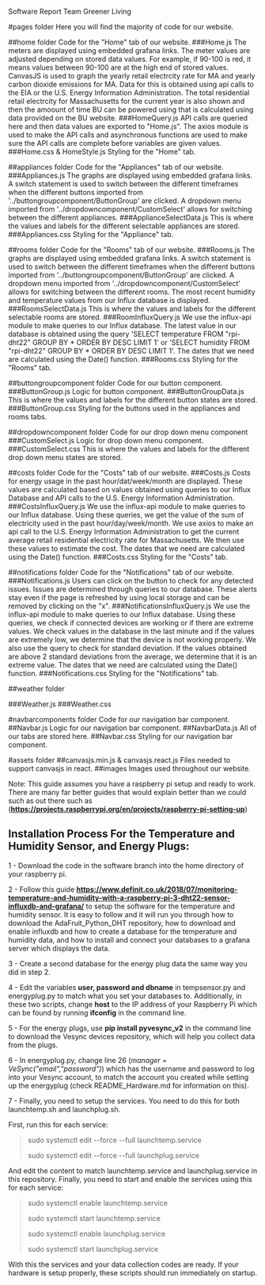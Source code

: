 Software Report
Team Greener Living

#pages folder
Here you will find the majority of code for our website.

##home folder
Code for the "Home" tab of our website.
###Home.js
The meters are displayed using embedded grafana links. The meter values are adjusted depending on stored data values. For example, if 90-100 is red, it means values between 90-100 are at the high end of stored values. CanvasJS is used to graph the yearly retail electrcity rate for MA and yearly carbon dioxide emissions for MA. Data for this is obtained using api calls to the EIA or the U.S. Energy Information Administration. The total residential retail electrcity for Massachusetts for the current year is also shown and then the amoount of time BU can be powered using that is calculated using data provided on the BU website.
###HomeQuery.js
API calls are queried here and then data values are exported to "Home.js". The axios module is used to make the API calls and asynchronous functions are used to make sure the API calls are complete before variables are given values.
###Home.css & HomeStyle.js
Styling for the "Home" tab.

##appliances folder
Code for the "Appliances" tab of our website.
###Appliances.js
The graphs are displayed using embedded grafana links. A switch statement is used to switch between the different timeframes when the different buttons imported from '../buttongroupcomponent/ButtonGroup'
are clicked. A dropdown menu imported from '../dropdowncomponent/CustomSelect' allows for switching between the different appliances.
###ApplianceSelectData.js
This is where the values and labels for the different selectable appliances are stored.
###Appliances.css
Styling for the "Appliance" tab.

##rooms folder
Code for the "Rooms" tab of our website.
###Rooms.js
The graphs are displayed using embedded grafana links. A switch statement is used to switch between the different timeframes when the different buttons imported from '../buttongroupcomponent/ButtonGroup'
are clicked. A dropdown menu imported from '../dropdowncomponent/CustomSelect' allows for switching between the different rooms. The most recent humidity and temperature values from our Influx database is displayed.
###RoomsSelectData.js
This is where the values and labels for the different selectable rooms are stored.
###RoomInfluxQuery.js
We use the influx-api module to make queries to our Influx database. The latest value in our database is obtained using the query 'SELECT temperature FROM "rpi-dht22" GROUP BY * ORDER BY DESC LIMIT 1' or 'SELECT humidity FROM "rpi-dht22" GROUP BY * ORDER BY DESC LIMIT 1'.  The dates that we need are calculated using the Date() function.
###Rooms.css
Styling for the "Rooms" tab.

##buttongroupcomponent folder
Code for our button component.
###ButtonGroup.js
Logic for button component.
###ButtonGroupData.js
This is where the values and labels for the different button states are stored.
###ButtonGroup.css
Styling for the buttons used in the appliances and rooms tabs.


##dropdowncomponent folder
Code for our drop down menu component
###CustomSelect.js
Logic for drop down menu component.
###CustomSelect.css
This is where the values and labels for the different drop down menu states are stored.

##costs folder
Code for the "Costs" tab of our website.
###Costs.js
Costs for energy usage in the past hour/dat/week/month are displayed. These values are calculated based on values obtained using queries to our Influx Database and API calls to the U.S. Energy Information Administration.
###CostsInfluxQuery.js
We use the influx-api module to make queries to our Influx database. Using these queries, we get the value of the sum of electricity used in the past hour/day/week/month. We use axios to make an api call to the U.S. Energy Information Administration to get the current average retail residential electricity rate for Massachusetts. We then use these values to estimate the cost. The dates that we need are calculated using the Date() function.
###Costs.css
Styling for the "Costs" tab.


##notifications folder
Code for the "Notifications" tab of our website.
###Notifications.js
Users can click on the button to check for any detected issues. Issues are determined through queries to our database. These alerts stay even if the page is refreshed by using local storage and can be removed by clicking on the "x".
###NotificationsInfluxQuery.js
We use the influx-api module to make queries to our Influx database. Using these queries, we check if connected devices are working or if there are extreme values. We check values in the database in the last minute and if the values are extremely low, we determine that the device is not working properly. We also use the query to check for standard deviation. If the values obtained are above 2 standard deviations from the average, we determine that it is an extreme value. The dates that we need are calculated using the Date() function.
###Notifications.css
Styling for the "Notifications" tab.



##weather folder

###Weather.js
###Weather.css

#navbarcomponents folder
Code for our navigation bar component.
##Navbar.js
Logic for our navigation bar component.
##NavbarData.js
All of our tabs are stored here.
##Navbar.css
Styling for our navigation bar component.

#assets folder
##canvasjs.min.js & canvasjs.react.js
Files needed to support canvasjs in react.
##images
Images used throughout our website.

Note: This guide assumes you have a raspberry pi setup and ready to work. There are many far better guides that would explain better than we could such as out there such as (**https://projects.raspberrypi.org/en/projects/raspberry-pi-setting-up**)


## Installation Process For the Temperature and Humidity Sensor, and Energy Plugs:

1 - Download the code in the software branch into the home directory of your raspberry pi.

2 - Follow this guide **https://www.definit.co.uk/2018/07/monitoring-temperature-and-humidity-with-a-raspberry-pi-3-dht22-sensor-influxdb-and-grafana/** to setup the software for the temperature and humidity sensor. It is easy to follow and it will run you through how to download the AdaFruit_Python_DHT repository, how to download and enable influxdb and how to create a database for the temperature and humidity data, and how to install and connect your databases to a grafana server which displays the data.

3 - Create a second database for the energy plug data the same way you did in step 2.

4 - Edit the variables **user, password and dbname** in tempsensor.py and energyplug.py to match what you set your databases to. Additionally, in these two scripts, change **host** to the IP address of your Raspberry Pi which can be found by running **ifconfig** in the command line.

5 - For the energy plugs, use **pip install pyvesync_v2** in the command line to download the Vesync devices repository, which will help you collect data from the plugs.

6 - In energyplug.py, change line 26 (*manager = VeSync("email","password")*) which has the username and password to log into your Vesync account, to match the account you created while setting up the energyplug (check README_Hardware.md for information on this).

7 - Finally, you need to setup the services. You need to do this for both launchtemp.sh and launchplug.sh. 

First, run this for each service: 

> sudo systemctl edit --force --full launchtemp.service
> 
> sudo systemctl edit --force --full launchplug.service

And edit the content to match launchtemp.service and launchplug.service in this repository.
Finally, you need to start and enable the services using this for each service:

> sudo systemctl enable launchtemp.service
> 
> sudo systemctl start launchtemp.service
> 
> sudo systemctl enable launchplug.service
> 
> sudo systemctl start launchplug.service

With this the services and your data collection codes are ready. If your hardware is setup properly, these scripts should run immediately on startup.
